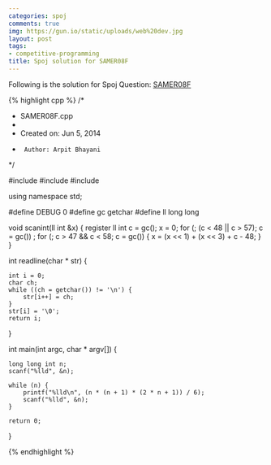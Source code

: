 ```yaml
---
categories: spoj
comments: true
img: https://gun.io/static/uploads/web%20dev.jpg
layout: post
tags:
- competitive-programming
title: Spoj solution for SAMER08F
---
```


Following is the solution for Spoj Question: [SAMER08F](http://www.spoj.com/problems/SAMER08F/)

{% highlight cpp %}
/*
 * SAMER08F.cpp
 *
 *  Created on: Jun 5, 2014
 *      Author: Arpit Bhayani
 */

#include <cstdio>
#include <cstdlib>
#include <iostream>

using namespace std;

#define DEBUG 0
#define gc getchar
#define ll long long

void scanint(ll int &x) {
	register ll int c = gc();
	x = 0;
	for (; (c < 48 || c > 57); c = gc())
		;
	for (; c > 47 && c < 58; c = gc()) {
		x = (x << 1) + (x << 3) + c - 48;
	}
}

int readline(char * str) {

	int i = 0;
	char ch;
	while ((ch = getchar()) != '\n') {
		str[i++] = ch;
	}
	str[i] = '\0';
	return i;
}

int main(int argc, char * argv[]) {

	long long int n;
	scanf("%lld", &n);

	while (n) {
		printf("%lld\n", (n * (n + 1) * (2 * n + 1)) / 6);
		scanf("%lld", &n);
	}

	return 0;
}

{% endhighlight %}